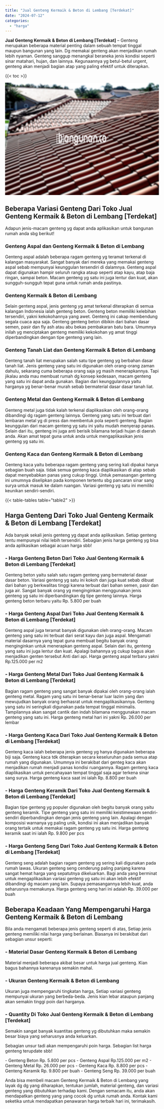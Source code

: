 ```yaml
---
title: "Jual Genteng Kermaik & Beton di Lembang [Terdekat]"
date: "2024-07-12"
categories: 
  - "harga"
---
```


**Jual Genteng Kermaik & Beton di Lembang \[Terdekat\]** – Genteng merupakan beberapa material penting dalam sebuah tempat tinggal maupun bangunan yang lain. Dg memakai genteng akan menjadikan rumah lebih nyaman. Genteng sanggup menangkal beraneka jenis kondisi seperti sinar matahari, hujan, dan lainnya. Kegunaannya yg betul-betul urgent, genteng akan menjadi bagian atap yang paling efektif untuk diterapkan.

{{< toc >}}

![Jual Genteng Kermaik & Beton di Lembang [Terdekat]](/images/genteng-minimalis-murah09.png)

## Beberapa Variasi Genteng Dari Toko Jual Genteng Kermaik & Beton di Lembang \[Terdekat\]

Adapun jenis-macam genteng yg dapat anda aplikasikan untuk bangunan rumah anda sbg berikut!

### Genteng Aspal dan Genteng Kermaik & Beton di Lembang

Genteng aspal adalah beberapa ragam genteng yg teramat terkenal di kalangan masyarakat. Sangat banyak dari mereka yang memakai genteng aspal sebab mempunyai keunggulan tersendiri di dalamnya. Genteng aspal dapat digunakan hampir seluruh rangka ataup seperti atap kayu, atap baja ringan, sampai beton. Macam genteng yg satu ini juga lentur dan kuat, akan sungguh-sungguh tepat guna untuk rumah anda pastinya.

### Genteng Kermaik & Beton di Lembang

Selain genteng aspal, jenis genteng yg amat terkenal diterapkan di semua kalangan Indonesia ialah genteng beton. Genteng beton memiliki kelebihan tersendiri, yakni kekokohannya yang awet. Genteng ini cakap membendung segala cuaca apa saja. Genteng genteng beton dibikin dari bahan dasar semen, pasir dan fly ash atau abu bekas pembakaran batu bara. Umumnya inilah yg menciptakan genteng memiliki kekokohan yg amat tinggi diperbandingkan dengan tipe genteng yang lain.

### Genteng Tanah Liat dan Genteng Kermaik & Beton di Lembang

Genteng tanah liat merupakan salah satu tipe genteng yg berbahan dasar tanah liat. Jenis genteng yang satu ini digunakan oleh orang-orang zaman dahulu, sekarang cuma beberapa orang saja yg masih menerapkannya. Tapi jikalau anda mau membuat rumah dg konsep kedesaan, macam genteng yang satu ini dapat anda gunakan. Bagian dari keunggulannya yaitu harganya yg benar-benar murah sebab bermaterial dasar dasar tanah liat.

### Genteng Metal dan Genteng Kermaik & Beton di Lembang

Genteng metal juga tidak kalah terkenal diaplikasikan oleh orang-orang dibandingi dg ragam genteng lainnya. Genteng yang satu ini terbuat dari lembaran metal yg di press dan membentuk pola seperti genteng. Bagian keunggulan dari macam genteng yg satu ini yaitu mudah menyerap panas. Selain dari itu, genteng ini juga anti berisik bilamana terjadi hujan di daerah anda. Akan amat tepat guna untuk anda untuk mengaplikasikan jenis genteng yg satu ini.

### Genteng Kaca dan Genteng Kermaik & Beton di Lembang

Genteng kaca yaitu beberapa ragam genteng yang sering kali dipakai hanya sebagian buah saja. tidak semua genteng kaca diaplikasikan di atap sebab dapat menyebabkan panas yang cukup tinggi. Untuk pemasangan genteng ini umumnya diselipkan pada komponen tertentu sbg pancaran sinar sang surya untuk masuk ke dalam ruangan. Variasi genteng yg satu ini memiliki keunikan sendiri-sendiri.

{{< table-tables table="table2" >}}

## Harga Genteng Dari Toko Jual Genteng Kermaik & Beton di Lembang \[Terdekat\]

Ada banyak sekali jenis genteng yg dapat anda aplikasikan. Setiap genteng tentu mempunyai nilai lebih tersendiri. Sebagian jenis harga genteng yg bisa anda aplikasikan sebagai acuan harga sbb!

### \- Harga Genteng Beton Dari Toko Jual Genteng Kermaik & Beton di Lembang \[Terdekat\]

Genteng beton yaitu salah satu ragam genteng yang bermaterial dasar dasar beton. Variasi genteng yg satu ini kokoh dan juga kuat sebab dibuat dari bahan yg berkwalitas tinggi karena terbuat dari bahan semen, pasir dan juga air. Sangat banyak orang yg menginginkan menggunakan jenis genteng yg satu ini diperbandingkan dg tipe genteng lainnya. Harga genteng beton terbaru yaitu Rp. 5.800 per buah

### \- Harga Genteng Aspal Dari Toko Jual Genteng Kermaik & Beton di Lembang \[Terdekat\]

Genteng aspal juga teramat banyak digunakan oleh orang-orang. Macam genteng yang satu ini terbuat dari serat kayu dan juga aspal. Mengamati material dasarnya yang tepat guna membuat begitu banyak orang menginginkan untuk menerapkan genteng aspal. Selain dari itu, genteng yang satu ini juga lentur dan kuat. Apalagi bahannya yg cukup bagus akan menjadikan genten tersebut Anti dari api. Harga genteng aspal terbaru yakni Rp.125.000 per m2

### \- Harga Genteng Metal Dari Toko Jual Genteng Kermaik & Beton di Lembang \[Terdekat\]

Bagian ragam genteng yang sangat banyak dipakai oleh orang-orang ialah genteng metal. Ragam yang satu ini benar-benar luar lazim yang dan mewujudkan banyak orang berhasrat untuk mengaplikasikannya. Genteng yang satu ini seringkali digunakan pada tempat tinggal minimalis. Tampilannya akan sangat cantik dan indah bilamana menggunakan macam genteng yang satu ini. Harga genteng metal hari ini yakni Rp. 26.000 per lembar

### \- Harga Genteng Kaca Dari Toko Jual Genteng Kermaik & Beton di Lembang \[Terdekat\]

Genteng kaca ialah beberapa jenis genteng yg hanya digunakan beberapa biji saja. Genteng kaca tdk diterapkan secara keseluruhan pada semua atap rumah yang digunakan. Umumnya ini berakibat dari genteg kaca akan menjadikan rumah menjadi panas kondisi ruangannya. Ragam genteng kaca diaplikasikan untuk pencahayaan tempat tinggal saja agar terkena sinar sang surya. Harga genteng kaca saat ini ialah Rp. 8.800 per buah

### \- Harga Genteng Keramik Dari Toko Jual Genteng Kermaik & Beton di Lembang \[Terdekat\]

Bagian tipe genteng yg populer digunakan oleh begitu banyak orang yaitu genteng keramik. Tipe genteng yang satu ini memiliki keistimewaan sendiri-sendiri diperbandingkan dengan jenis genteng yang lain. Apalagi dengan komposisi warnanya yg paling unik, kondisi ini akan menjadikan banyak orang tertaik untuk memakai ragam genteng yg satu ini. Harga genteng keramik saat ini ialah Rp. 9.800 per pcs

### \- Harga Genteng Seng Dari Toko Jual Genteng Kermaik & Beton di Lembang \[Terdekat\]

Genteng seng adalah bagian ragam genteng yg sering kali digunakan pada rumah lawas. Ukuran genteng seng cenderung paling panjang karena sangat hemat harga yang sepatutnya dikeluarkan. Bagi anda yang berminat untuk mengaplikasikan variasi genteng yg satu ini akan lebih efektif dibandingi dg macam yang lain. Supaya pemasangannya lebih kuat, anda seharusnya memakunya. Harga genteng seng hari ini adalah Rp. 39.000 per buah

## Beberapa Keadaan Yang Mempengaruhi Harga Genteng Kermaik & Beton di Lembang

Bila anda mengamati beberapa jenis genteng seperti di atas, Setiap jenis genteng memiliki nilai harga yang berlainan. Biasanya ini berakibat dari sebagian unsur seperti:

### \- Material Dasar Genteng Kermaik & Beton di Lembang

Material menjadi beberapa akibat besar untuk harga jual genteng. Kian bagus bahannya karenanya semakin mahal.

### \- Ukuran Genteng Kermaik & Beton di Lembang

Ukuran juga mempengaruhi tingkatan harga, Setiap variasi genteng mempunyai ukuran yang berbeda-beda. Jenis kian lebar ataupun panjang akan semakin tinggi poin dari harganya.

### \- Quantity Di Toko Jual Genteng Kermaik & Beton di Lembang \[Terdekat\]

Semakin sangat banyak kuantitas genteng yg dibutuhkan maka semakin besar biaya yang seharusnya anda keluarkan.

Sebagian unsur tadi akan mempengaruhi poin harga. Sebagian list harga genteng terupdate sbb!

\- Genteng Beton Rp. 5.800 per pcs - Genteng Aspal Rp.125.000 per m2 - Genteng Metal Rp. 26.000 per pcs - Genteng Kaca Rp. 8.800 per pcs - Genteng Keramik Rp. 9.800 per buah - Genteng Seng Rp. 39.000 per buah

Anda bisa membeli macam Genteng Kermaik & Beton di Lembang yang layak dg dg yang diharapkan, tentukan jumlah, material genteng, dan variasi genteng yang dibutuhkan terhadap kami. Dengan semacam itu, anda akan mendapatkan genteng yang yang cocok dg untuk rumah anda. Kontak kami seketika untuk mendapatkan penawaran harga terbaik hari ini, terimakasih.
